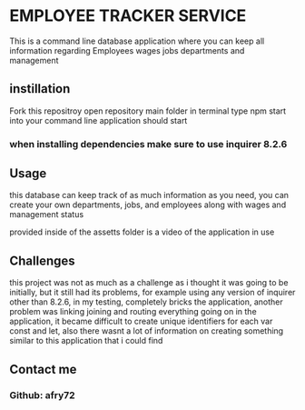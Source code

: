 # EMPLOYEE TRACKER SERVICE

This is a command line database application where you can keep all information regarding Employees wages jobs departments and management

## instillation

Fork this repositroy
open repository main folder in terminal
type npm start into your command line
application should start 

### when installing dependencies make sure to use inquirer 8.2.6

## Usage

this database can keep track of as much information as you need, you can create your own departments, jobs, and employees along with wages and management status

provided inside of the assetts folder is a video of the application in use 

## Challenges

this project was not as much as a challenge as i thought it was going to be initially, but it still had its problems, for example using any version of inquirer other than 8.2.6, in my testing, completely bricks the application, another problem was linking joining and routing everything going on in the application, it became difficult to create unique identifiers for each var const and let, also there wasnt a lot of information on creating something similar to this application that i could find

## Contact me 

### Github: afry72